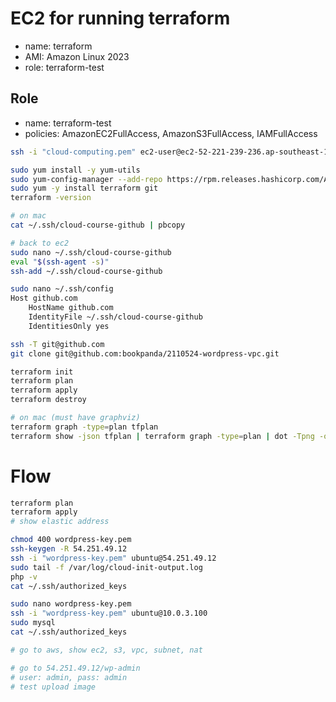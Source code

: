 # EC2 for running terraform
- name: terraform
- AMI: Amazon Linux 2023
- role: terraform-test

## Role
- name: terraform-test
- policies: AmazonEC2FullAccess, AmazonS3FullAccess, IAMFullAccess
```bash
ssh -i "cloud-computing.pem" ec2-user@ec2-52-221-239-236.ap-southeast-1.compute.amazonaws.com

sudo yum install -y yum-utils 
sudo yum-config-manager --add-repo https://rpm.releases.hashicorp.com/AmazonLinux/hashicorp.repo
sudo yum -y install terraform git
terraform -version

# on mac
cat ~/.ssh/cloud-course-github | pbcopy

# back to ec2
sudo nano ~/.ssh/cloud-course-github
eval "$(ssh-agent -s)"
ssh-add ~/.ssh/cloud-course-github

sudo nano ~/.ssh/config
Host github.com
    HostName github.com
    IdentityFile ~/.ssh/cloud-course-github
    IdentitiesOnly yes

ssh -T git@github.com
git clone git@github.com:bookpanda/2110524-wordpress-vpc.git
```

```bash
terraform init
terraform plan
terraform apply
terraform destroy

# on mac (must have graphviz)
terraform graph -type=plan tfplan
terraform show -json tfplan | terraform graph -type=plan | dot -Tpng -o plan.png
```

# Flow
```bash
terraform plan
terraform apply
# show elastic address

chmod 400 wordpress-key.pem
ssh-keygen -R 54.251.49.12
ssh -i "wordpress-key.pem" ubuntu@54.251.49.12
sudo tail -f /var/log/cloud-init-output.log
php -v
cat ~/.ssh/authorized_keys

sudo nano wordpress-key.pem 
ssh -i "wordpress-key.pem" ubuntu@10.0.3.100
sudo mysql
cat ~/.ssh/authorized_keys

# go to aws, show ec2, s3, vpc, subnet, nat

# go to 54.251.49.12/wp-admin
# user: admin, pass: admin
# test upload image
```